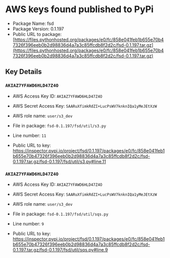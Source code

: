 # AWS keys found published to PyPi

* Package Name: fsd
* Package Version: 0.1.197
* Public URL to package: [https://files.pythonhosted.org/packages/e0/fc/858e041feb1b655e70b47326f396eeb0b2d98836d4a7a3c85ffcdb8f2d2c/fsd-0.1.197.tar.gz](https://files.pythonhosted.org/packages/e0/fc/858e041feb1b655e70b47326f396eeb0b2d98836d4a7a3c85ffcdb8f2d2c/fsd-0.1.197.tar.gz)

## Key Details

### `AKIAZ7YFAWD6HLD47Z4O`

* AWS Access Key ID: `AKIAZ7YFAWD6HLD47Z4O`
* AWS Secret Access Key: `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` 
* AWS role name: `user/s3_dev`
* File in package: `fsd-0.1.197/fsd/util/s3.py`
* Line number: `11`

* Public URL to key: https://inspector.pypi.io/project/fsd/0.1.197/packages/e0/fc/858e041feb1b655e70b47326f396eeb0b2d98836d4a7a3c85ffcdb8f2d2c/fsd-0.1.197.tar.gz/fsd-0.1.197/fsd/util/s3.py#line.11



### `AKIAZ7YFAWD6HLD47Z4O`

* AWS Access Key ID: `AKIAZ7YFAWD6HLD47Z4O`
* AWS Secret Access Key: `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` 
* AWS role name: `user/s3_dev`
* File in package: `fsd-0.1.197/fsd/util/sqs.py`
* Line number: `9`

* Public URL to key: https://inspector.pypi.io/project/fsd/0.1.197/packages/e0/fc/858e041feb1b655e70b47326f396eeb0b2d98836d4a7a3c85ffcdb8f2d2c/fsd-0.1.197.tar.gz/fsd-0.1.197/fsd/util/sqs.py#line.9


